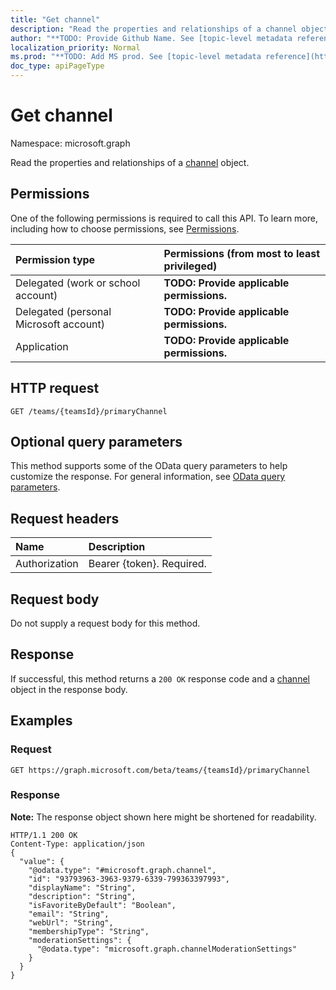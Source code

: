 ```yaml
---
title: "Get channel"
description: "Read the properties and relationships of a channel object."
author: "**TODO: Provide Github Name. See [topic-level metadata reference](https://msgo.azurewebsites.net/add/document/guidelines/metadata.html#topic-level-metadata)**"
localization_priority: Normal
ms.prod: "**TODO: Add MS prod. See [topic-level metadata reference](https://msgo.azurewebsites.net/add/document/guidelines/metadata.html#topic-level-metadata)**"
doc_type: apiPageType
---
```


# Get channel
Namespace: microsoft.graph

Read the properties and relationships of a [channel](../resources/channel.md) object.

## Permissions
One of the following permissions is required to call this API. To learn more, including how to choose permissions, see [Permissions](/concepts/permissions-reference.md).

|Permission type|Permissions (from most to least privileged)|
|:---|:---|
|Delegated (work or school account)|**TODO: Provide applicable permissions.**|
|Delegated (personal Microsoft account)|**TODO: Provide applicable permissions.**|
|Application|**TODO: Provide applicable permissions.**|

## HTTP request

<!-- {
  "blockType": "ignored"
}
-->
``` http
GET /teams/{teamsId}/primaryChannel
```

## Optional query parameters
This method supports some of the OData query parameters to help customize the response. For general information, see [OData query parameters](/graph/query-parameters).

## Request headers
|Name|Description|
|:---|:---|
|Authorization|Bearer {token}. Required.|

## Request body
Do not supply a request body for this method.

## Response

If successful, this method returns a `200 OK` response code and a [channel](../resources/channel.md) object in the response body.

## Examples

### Request
<!-- {
  "blockType": "request",
  "name": "get_channel"
}
-->
``` http
GET https://graph.microsoft.com/beta/teams/{teamsId}/primaryChannel
```


### Response
**Note:** The response object shown here might be shortened for readability.
<!-- {
  "blockType": "response",
  "truncated": true,
  "@odata.type": "microsoft.graph.channel"
}
-->
``` http
HTTP/1.1 200 OK
Content-Type: application/json
{
  "value": {
    "@odata.type": "#microsoft.graph.channel",
    "id": "93793963-3963-9379-6339-799363397993",
    "displayName": "String",
    "description": "String",
    "isFavoriteByDefault": "Boolean",
    "email": "String",
    "webUrl": "String",
    "membershipType": "String",
    "moderationSettings": {
      "@odata.type": "microsoft.graph.channelModerationSettings"
    }
  }
}
```

